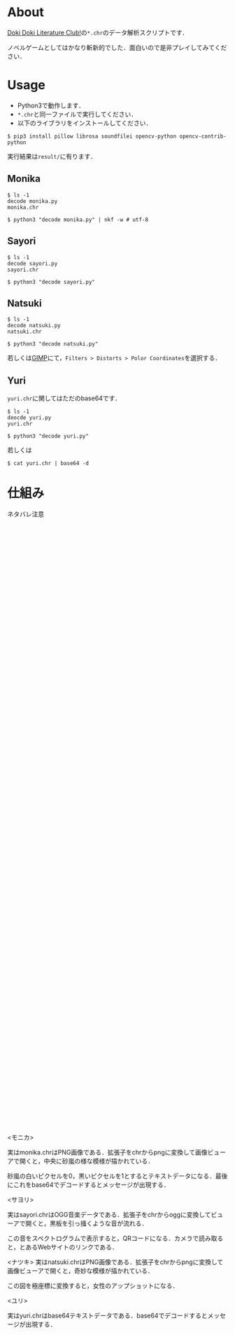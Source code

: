 # About

[Doki Doki Literature Club!](https://ddlc.moe/)の`*.chr`のデータ解析スクリプトです．

ノベルゲームとしてはかなり斬新的でした．面白いので是非プレイしてみてください．

# Usage

- Python3で動作します．
- `*.chr`と同一ファイルで実行してください．
- 以下のライブラリをインストールしてください．

```
$ pip3 install pillow librosa soundfilei opencv-python opencv-contrib-python
```

実行結果は`result/`に有ります．

## Monika

```
$ ls -1
decode monika.py
monika.chr

$ python3 "decode monika.py" | nkf -w # utf-8
```

## Sayori

```
$ ls -1
decode sayori.py
sayori.chr

$ python3 "decode sayori.py"
```

## Natsuki

```
$ ls -1
decode natsuki.py
natsuki.chr

$ python3 "decode natsuki.py"
```

若しくは[GIMP](https://www.gimp.org/)にて，`Filters > Distorts > Polor Coordinates`を選択する．

## Yuri
`yuri.chr`に関してはただのbase64です．

```
$ ls -1
deocde yuri.py
yuri.chr

$ python3 "decode yuri.py"
```

若しくは

```
$ cat yuri.chr | base64 -d
```

# 仕組み
ネタバレ注意

```



































































































```

<モニカ>

実はmonika.chrはPNG画像である．拡張子をchrからpngに変換して画像ビューアで開くと，中央に砂嵐の様な模様が描かれている．

砂嵐の白いピクセルを0，黒いピクセルを1とするとテキストデータになる．最後にこれをbase64でデコードするとメッセージが出現する．

<サヨリ>

実はsayori.chrはOGG音楽データである．拡張子をchrからoggに変換してビューアで開くと，黒板を引っ掻くような音が流れる．

この音をスペクトログラムで表示すると，QRコードになる．カメラで読み取ると，とあるWebサイトのリンクである．

<ナツキ>
実はnatsuki.chrはPNG画像である．拡張子をchrからpngに変換して画像ビューアで開くと，奇妙な模様が描かれている．

この図を極座標に変換すると，女性のアップショットになる．

<ユリ>

実はyuri.chrはbase64テキストデータである．base64でデコードするとメッセージが出現する．
